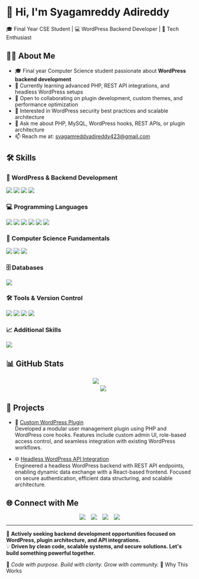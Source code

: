 # 👋 Hi, I'm Syagamreddy Adireddy  
🎓 Final Year CSE Student | 💻 WordPress Backend Developer | 🚀 Tech Enthusiast


## 🙋‍♂️ About Me  
- 🎓 Final year Computer Science student passionate about **WordPress backend development**  
- 🧠 Currently learning advanced PHP, REST API integrations, and headless WordPress setups  
- 🤝 Open to collaborating on plugin development, custom themes, and performance optimization  
- 🔐 Interested in WordPress security best practices and scalable architecture  
- 💬 Ask me about PHP, MySQL, WordPress hooks, REST APIs, or plugin architecture  
- 📫 Reach me at: [syagamreddyadireddy423@gmail.com](mailto:syagamreddyadireddy423@gmail.com)


## 🛠️ Skills

### 🔧 WordPress & Backend Development  
<p>
  <img src="https://img.shields.io/badge/WordPress-21759B?style=for-the-badge&logo=wordpress&logoColor=white" />
  <img src="https://img.shields.io/badge/Plugin_Development-5A5A5A?style=for-the-badge&logo=wordpress&logoColor=white" />
  <img src="https://img.shields.io/badge/WooCommerce-96588A?style=for-the-badge&logo=woocommerce&logoColor=white" />
  <img src="https://img.shields.io/badge/REST_API-4CAF50?style=for-the-badge&logo=rest-api&logoColor=white" />
</p>

### 💻 Programming Languages  
<p>
  <img src="https://img.shields.io/badge/PHP-777BB4?style=for-the-badge&logo=php&logoColor=white" />
  <img src="https://img.shields.io/badge/JavaScript-F7DF1E?style=for-the-badge&logo=javascript&logoColor=black" />
  <img src="https://img.shields.io/badge/HTML5-E34F26?style=for-the-badge&logo=html5&logoColor=white" />
  <img src="https://img.shields.io/badge/CSS3-1572B6?style=for-the-badge&logo=css3&logoColor=white" />
  <img src="https://img.shields.io/badge/SQL-4479A1?style=for-the-badge&logo=mysql&logoColor=white" />
  <img src="https://img.shields.io/badge/Python-3776AB?style=for-the-badge&logo=python&logoColor=white" />
</p>

### 🧠 Computer Science Fundamentals  
<p>
  <img src="https://img.shields.io/badge/DSA(basic)-8E44AD?style=for-the-badge&logo=codeforces&logoColor=white" />
  <img src="https://img.shields.io/badge/OOPS-2980B9?style=for-the-badge&logo=codewars&logoColor=white" />
  <img src="https://img.shields.io/badge/DBMS-27AE60?style=for-the-badge&logo=databricks&logoColor=white" />
</p>

### 🗄️ Databases  
<p>
  <img src="https://img.shields.io/badge/MySQL-4479A1?style=for-the-badge&logo=mysql&logoColor=white" />
</p>

### 🛠️ Tools & Version Control  
<p>
  <img src="https://img.shields.io/badge/Git-F05032?style=for-the-badge&logo=git&logoColor=white" />
  <img src="https://img.shields.io/badge/Visual_Studio_Code-007ACC?style=for-the-badge&logo=visual-studio-code&logoColor=white" />
  <img src="https://img.shields.io/badge/Jira-0052CC?style=for-the-badge&logo=jira&logoColor=white" />
  <img src="https://img.shields.io/badge/Node.js-339933?style=for-the-badge&logo=node.js&logoColor=white" />
</p>

### 📈 Additional Skills  
<p>
  <img src="https://img.shields.io/badge/Digital_Marketing-FF6C37?style=for-the-badge&logo=marketing&logoColor=white" />
</p>

## 📊 GitHub Stats  

<!-- Main card centered -->
<div align="center">
  <img src="https://github-readme-stats.vercel.app/api?username=Adireddy113&show_icons=true&theme=radical" style="max-width: 100%; margin-bottom: 20px;" />
  
  <!-- Streak card below -->
  <img src="https://github-readme-streak-stats.herokuapp.com/?user=Adireddy113&theme=radical" style="max-width: 100%;" />
</div>

## 🚀 Projects  

- 🔌 [Custom WordPress Plugin](https://github.com/Adireddy113/custom-wordpress-plugin)  
  Developed a modular user management plugin using PHP and WordPress core hooks. Features include custom admin UI, role-based access control, and seamless integration with existing WordPress workflows.

- 🌐 [Headless WordPress API Integration](https://github.com/Adireddy113/headless-wp-api)  
  Engineered a headless WordPress backend with REST API endpoints, enabling dynamic data exchange with a React-based frontend. Focused on secure authentication, efficient data structuring, and scalable architecture.

## 🌐 Connect with Me  

<div style="display: flex; justify-content: center; flex-wrap: wrap; gap: 15px;">
  <a href="https://linkedin.com/in/syagamreddy-adireddy">
    <img src="https://img.shields.io/badge/LinkedIn-blue?style=for-the-badge&logo=linkedin&logoColor=white" />
  </a>
  <a href="https://portfolio.zenvita.in">
    <img src="https://img.shields.io/badge/Portfolio-Visit%20Now-blue?style=for-the-badge&logo=Google-chrome&logoColor=white" />
  </a>
  <a href="mailto:syagamreddyadireddy423@gmail.com">
    <img src="https://img.shields.io/badge/Email-D14836?style=for-the-badge&logo=gmail&logoColor=white" />
  </a>
  <a href="https://github.com/Adireddy113">
    <img src="https://img.shields.io/badge/GitHub-Adireddy113-black?style=for-the-badge&logo=github&logoColor=white" />
  </a>
</div>

---

📌 **Actively seeking backend development opportunities focused on WordPress, plugin architecture, and API integrations.**  
💡 **Driven by clean code, scalable systems, and secure solutions. Let's build something powerful together.**

🚀 *Code with purpose. Build with clarity. Grow with community.*
🧠 Why This Works

